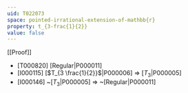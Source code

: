 ```yaml
---
uid: T022073
space: pointed-irrational-extension-of-mathbb{r}
property: t_{3-frac{1}{2}}
value: false
---
```

[[Proof]]

* [T000820] [Regular|P000011]
* [I000115] [$T_{3 \frac{1}{2}}$|P000006] => [$T_3$|P000005]
* [I000146] ~[$T_3$|P000005] => ~[Regular|P000011]

